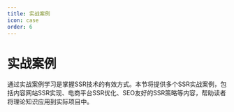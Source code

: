 ```yaml
---
title: 实战案例
icon: case
order: 6
---
```


# 实战案例

通过实战案例学习是掌握SSR技术的有效方式。本节将提供多个SSR实战案例，包括内容网站SSR实现、电商平台SSR优化、SEO友好的SSR策略等内容，帮助读者将理论知识应用到实际项目中。
